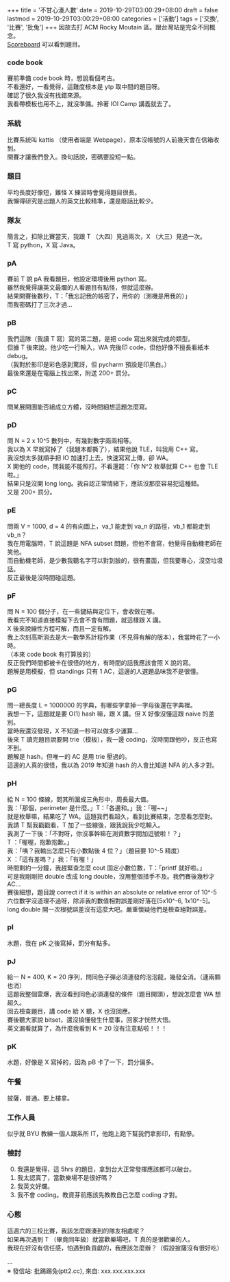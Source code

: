 +++
title = '不甘心湊人數'
date = 2019-10-29T03:00:29+08:00
draft = false
lastmod = 2019-10-29T03:00:29+08:00
categories = ['活動']
tags = ['交換', '比賽', '批兔']
+++
因故去打 ACM Rocky Moutain 區。跟台灣站是完全不同概念。<br>
[Scoreboard](https://rmc19.kattis.com/standings) 可以看到題目。<br>

### code book 
賽前準備 code book 時，想說看個考古。<br>
不看還好，一看覺得，這難度根本是 ytp 取中間的題目呀。<br>
確認了很久我沒有找錯來源。<br>
我看帶模板也用不上，就沒準備。拎著 IOI Camp 講義就去了。
### 系統 
比賽系統叫 kattis （使用者端是 Webpage），原本沒帳號的人前幾天會在信箱收到。<br>
開賽才讓我們登入。換句話說，密碼要設短一點。<br>
### 題目 
平均長度好像短，難怪 X 練習時會覺得題目很長。<br>
我懶得研究是出題人的英文比較精準，還是廢話比較少。<br>
### 隊友 
簡言之，扣除比賽當天，我跟 T （大四）見過兩次，X （大三）見過一次。<br>
T 寫 python，X 寫 Java。<br>
### pA 
賽前 T 說 pA 我看題目，他設定環境後用 python 寫。<br>
雖然我覺得讓英文最爛的人看題目有點怪，但就這麼辦。<br>
結果開賽後數秒，T：「我忘記我的帳密了，用你的（測機是用我的）」<br>
而我密碼打了三次才過...<br>
### pB 
我們這隊（我讀 T 寫）寫的第二題，是把 code 寫出來就完成的類型。<br>
但據 T 後來說，他少吃一行輸入，WA 完後印 code，但他好像不擅長看紙本 debug。<br>
（我對於影印是彩色感到驚訝，但 pycharm 預設是印黑白。）<br>
最後來還是在電腦上找出來，附送 200+ 罰分。<br>
### pC 
問某展開圖能否組成立方體，沒時間細想這題怎麼寫。<br>
### pD 
問 N = 2 x 10^5 數列中，有幾對數字兩兩相等。<br>
我以為 X 早就寫掉了（我題本都撕了），結果他說 TLE，叫我用 C++ 寫。<br>
我沒想太多就順手把 IO 加速打上去，快速寫寫上傳，卻 WA。<br>
X 開他的 code，問我能不能照打。不看還罷：「你 N^2 枚舉就算 C++ 也會 TLE 啦。」<br>
結果只是沒開 long long。我自認正常情緒下，應該沒那麼容易犯這種錯。<br>
又是 200+ 罰分。<br>
### pE 
問兩 V = 1000, d = 4 的有向圖上，va_1 能走到 va_n 的路徑，vb_1 都能走到 vb_n？<br>
我在用電腦時，T 說這題是 NFA subset 問題，但他不會寫，他覺得自動機老師在笑他。<br>
而自動機老師，是少數我聽名字可以對到臉的，很有畫面，但我要專心，沒空垃圾話。<br>
反正最後是沒時間碰這題。<br>
### pF 
問 N = 100 個分子，在一些鍵結與定位下，會收斂在哪。<br>
我看完不知道直接模擬下去會不會有問題，就這樣跟 X 講。<br>
X 後來說線性方程可解，而且一定有解。<br>
我上次刻高斯消去是大一數學系計程作業（不見得有解的版本），我當時花了一小時。<br>
（本來 code book 有打算放的）<br>
反正我們時間都被卡在很怪的地方，有時間的話我應該會照 X 說的寫。<br>
題解是用模擬，但 standings 只有 1 AC，這邊的人選題品味我不是很懂。<br>
### pG 
問一總長度 L = 1000000 的字典，有哪些字拿掉一字母後還在字典裡。<br>
我想一下，這題就是要 O(1) hash 嘛，跟 X 講。但 X 好像沒懂這跟 naive 的差別。<br>
當時我還沒發現，X 不知道一秒可以做多少運算...<br>
後來 T 讀完題目說要開 trie（模板），我一邊 coding，沒時間跟他吵，反正也寫不到。<br>
題解是 hash，但唯一的 AC 是用 trie 壓過的。<br>
這邊的人真的很怪，我以為 2019 年知道 hash 的人會比知道 NFA 的人多才對。<br>
### pH 
給 N = 100 條線，問其所圍成三角形中，周長最大值。<br>
我：「那個，perimeter 是什麼。」T：「各邊和。」我：「喔~~」<br>
就是枚舉嘛，結果吃了 WA。這題我們看超久，看到比賽結束，怎麼看怎麼對。<br>
我請 T 幫我戳戳看，T 加了一些線後，跟我說我少吃輸入。<br>
我測了一下後：「不對呀，你沒事幹嘛在測資數字間加逗號啦！？」<br>
T ：「喔喔，抱歉抱歉。」<br>
我：「咦？我輸出怎麼只有小數點後 4 位？」（題目要 10^-5 精度）<br>
X ：「這有差嗎？」我：「有喔！」<br>
時間剩約一分鐘，我趕緊查怎麼 cout 固定小數位數，T：「printf 就好啦。」<br>
可是我剛剛把 double 改成 long double，沒用整個措手不及。我們賽後幾秒才 AC...<br>
賽後細想，題目說 correct if it is within an absolute or relative error of 10^-5<br>
六位數字沒道理不過呀，除非我的數值相對誤差剛好落在[5x10^-6, 1x10^-5]。<br>
long double 開一次根號誤差沒有這麼大吧。嚴重懷疑他們是檢查絕對誤差。
### pI 
水題，我在 pK 之後寫掉，罰分有點多。<br>
### pJ 
給一 N = 400, K = 20 序列，問同色子彈必須連發的泡泡龍，幾發全消。（連兩顆也消）<br>
這題我整個雷爆，我沒看到同色必須連發的條件（題目開頭），想說怎麼會 WA 想超久。<br>
回去檢查題目，講 code 給 X 聽，X 也沒回應。<br>
賽後聽大家說 bitset，還沒搞懂發生什麼事，回家才恍然大悟。<br>
英文漏看就算了，為什麼我看到 K = 20 沒有注意點啦！！！<br>
### pK 
水題，好像是 X 寫掉的，因為 pB 卡了一下，罰分偏多。<br>
### 午餐 
披薩，普通。要上樓拿。<br>
### 工作人員 
似乎就 BYU 教練一個人跟系所 IT，他跑上跑下幫我們拿影印，有點慘。<br>
### 檢討 
0. 我還是覺得，這 5hrs 的題目，拿到台大正常發揮應該都可以破台。<br>
1. 我太認真了，當歡樂場不是很好嗎？<br>
2. 我英文好爛。<br>
3. 我不會 coding。教資芽前應該先教教自己怎麼 coding 才對。
### 心態 
這週六的三校比賽，我該怎麼跟湊到的隊友相處呢？<br>
如果再次遇到 T （畢竟同年級）就當歡樂場吧，T 真的是很歡樂的人。<br>
我現在好沒有信任感，怕遇到負貢獻的，我應該怎麼辦？（假設披薩沒有很好吃）<br>
<br>
--<br>
※ 發信站: 批踢踢兔(ptt2.cc), 來自: xxx.xxx.xxx.xxx<br>
